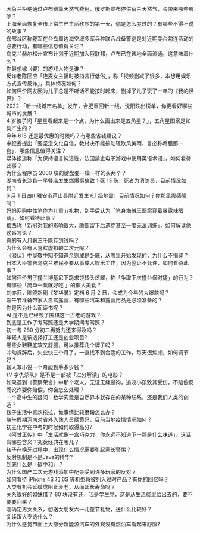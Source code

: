 因荷兰拒绝通过卢布结算天然气费用，俄罗斯宣布停供荷兰天然气，会带来哪些影响？  
上海全面恢复全市正常生产生活秩序的第一天，你是怎么度过的？有哪些不得不说的故事？  
东部战区称我军在台岛周边海空域多军兵种联合战备警巡是对近期美台勾连活动的必要行动，有哪些信息值得关注？  
乌克兰赫尔松州宣布计划于近期加入俄联邦，卢布已在该地全面流通，这意味着什么？  
你最想嫁（娶）的游戏人物是谁？  
反诈老陈回应「连麦女主播时被指言行低俗」，称「视频删减了很多，本想用娱乐方式宣传反诈」，具体情况如何？  
如何评价网友因为儿子总是不听话不能按时起床，删掉了儿子玩了一年的《我的世界》？  
2022 「新一线城市名单」发布，合肥重回新一线，沈阳跌出榜单，你更看好哪些城市的发展？  
4 岁孩子问「星星看起来是一个点，为什么画出来是五角星？」，五角星图案是如何产生的？  
今年 618 还是最优惠的时候吗？有哪些省钱建议？  
中纪委提出「要坚定文化自信，教材决不能搞动辄欧风美雨、言必称希腊那一套」，哪些信息值得关注？  
媒体报道称「为保持语言纯洁性，法国禁止电子游戏中使用英语术语」，如何看待此事？  
为什么程序员 2000 块的键盘要一模一样的买两个？  
湖南省长沙县一早餐店发生燃爆事故致 1 死 13 伤，死者为消防员，目前情况如何？  
6 月 1 日四川雅安市芦山县附近发生 6.1 级地震，目前情况如何？你那里震感强吗？  
妈妈网购中性笔作为儿童节礼物，到手后认为「笔身海贼王图案穿着暴露辣眼睛」，如何看待此事？  
梅西称「新冠对我的影响很大，肺部留下后遗症甚至一度无法训练」，如何解读他这番言论？  
真的有人月薪三千能存到钱吗？  
为什么会有人喜欢虚拟的二次元呢？  
《潜伏》中吴敬中知不知道余则成是卧底，从哪里开始发现的，为什么不揭穿？  
日本大臣警告乌克兰难民不要从事成人娱乐工作，因为签证不允许，如何看待此事？  
如何评价男子撞兰博基尼下跪求饶转头炫耀，称「争取下次撞台保时捷」的行为？  
有哪些「简单一蒸就好吃 」的懒人美食？  
刘亦菲，陈晓新剧《梦华录》定档 6 月 2 日，会成为今年的大爆款吗？  
端午节准备带家人自驾露营，有哪些汽车和露营用品是必须准备的？  
你是因为什么而读书呢？  
AI 是不是已经毁了围棋这一古老的游戏？  
到底是工作了考驾照还是大学期间考驾照？  
初一考 280 分初二再努力还来得及吗？  
年轻人是该选择打工还是创业项目?  
哪些女鞋鞋底软又舒服，可以推荐几个牌子吗？  
冲动裸辞后，失业快三个月了，一直找不到合适的工作，每天很焦虑，如何调节好？  
新人写小说一个月能到手多少钱？  
《V 字仇杀队》是不是一部被「过分解读」的电影？  
如果遇到《警察荣誉》中那个老人，无证无绳遛狗，追咬小孩致其受伤，不赔偿反而讹诈要你赔偿，你会怎么处理？  
一个高中生的疑问：数学究竟是自然界本就存在的某种联系，还是我们人类的创造？  
孩子生活中喜欢拖拉，做事情比较磨蹭怎么办？  
端午假期河南对省外入豫人员赋黄码，目前当地疫情情况如何？  
初三化学在中考的时候如何取得高分?  
《阿甘正传》中「生活就像一盒巧克力，你永远不知道下一颗是什么味道」，这话有哪些含义？究竟经典在哪儿？  
孩子在换牙过程中，出现什么情况需要引起家长警惕？  
反射机制是不是Java的精华?  
到底什么是「碳中和」？  
为什么国产二次元游戏添加中配会受到许多玩家的反对？  
如何看待 iPhone 4S 和 6S 等机型将被列入过时产品？有你的回忆吗？  
人类有机会延缓或阻止衰老，从而延长寿命吗？  
关系很好的姐妹借了 80 块没有还，我是学生党，这是从生活费里给出去的，要不要要回来？  
刚确定男女关系，想送女朋友六一儿童节礼物，送什么比较好？  
复读跟大专选什么？  
为什么感觉市面上大部分新能源汽车的外观没有燃油车看起来舒服?  
